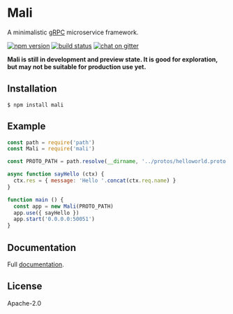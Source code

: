 # Mali

A minimalistic [gRPC](http://www.grpc.io) microservice framework.

[![npm version](https://img.shields.io/npm/v/mali.svg?style=flat-square)](https://www.npmjs.com/package/mali)
[![build status](https://img.shields.io/travis/malijs/mali/master.svg?style=flat-square)](https://travis-ci.org/malijs/mali)
[![chat on gitter](https://img.shields.io/gitter/room/malijs/Lobby.svg?style=flat-square)]()

**Mali is still in development and preview state. It is good for exploration, but may not
be suitable for production use yet.**

## Installation

```
$ npm install mali
```

## Example

```js
const path = require('path')
const Mali = require('mali')

const PROTO_PATH = path.resolve(__dirname, '../protos/helloworld.proto')

async function sayHello (ctx) {
  ctx.res = { message: 'Hello '.concat(ctx.req.name) }
}

function main () {
  const app = new Mali(PROTO_PATH)
  app.use({ sayHello })
  app.start('0.0.0.0:50051')
}
```

## Documentation

Full [documentation](https://malijs.github.io).

## License

Apache-2.0
